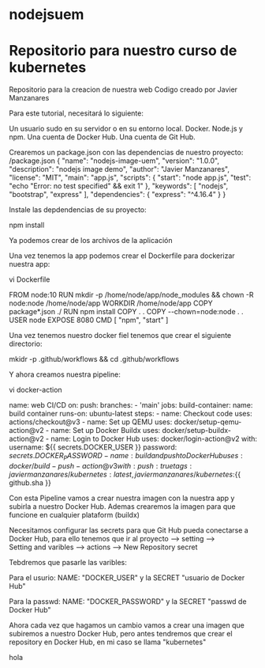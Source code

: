 # nodejsuem
# Repositorio para nuestro curso de kubernetes
Repositorio para la creacion de nuestra web
Codigo creado por Javier Manzanares
 
Para este tutorial, necesitará lo siguiente:

Un usuario sudo en su servidor o en su entorno local.
Docker.
Node.js y npm.
Una cuenta de Docker Hub.
Una cuenta de Git Hub.

Crearemos un package.json con las dependencias de nuestro proyecto: /package.json
{
  "name": "nodejs-image-uem",
  "version": "1.0.0",
  "description": "nodejs image demo",
  "author": "Javier Manzanares",
  "license": "MIT",
  "main": "app.js",
  "scripts": {
    "start": "node app.js",
    "test": "echo \"Error: no test specified\" && exit 1"
  },
  "keywords": [
    "nodejs",
    "bootstrap",
    "express"
  ],
  "dependencies": {
    "express": "^4.16.4"
  }
}

Instale las depdendencias de su proyecto:

npm install

Ya podemos crear de los archivos de la aplicación

Una vez tenemos la app podemos crear el Dockerfile para dockerizar nuestra app:

vi Dockerfile


FROM node:10
RUN mkdir -p /home/node/app/node_modules && chown -R node:node /home/node/app
WORKDIR /home/node/app
COPY package*.json ./
RUN npm install
COPY . .
COPY --chown=node:node . .
USER node
EXPOSE 8080
CMD [ "npm", "start" ] 

Una vez tenemos nuestro docker fiel tenemos que crear el siguiente directorio:

mkidr -p .github/workflows && cd .github/workflows

Y ahora creamos nuestra pipeline:

vi docker-action

name: web  CI/CD
on:
  push:
    branches:
      - 'main'
jobs:
  build-container:
    name: build container
    runs-on: ubuntu-latest
    steps:
      - name: Checkout code
        uses: actions/checkout@v3
      - name: Set up QEMU
        uses: docker/setup-qemu-action@v2
      - name: Set up Docker Buildx
        uses: docker/setup-buildx-action@v2
      - name: Login to Docker Hub
        uses: docker/login-action@v2
        with:
          username: ${{ secrets.DOCKER_USER }}
          password: ${{ secrets.DOCKER_PASSWORD }}
      - name: build and push to Docker Hub
        uses: docker/build-push-action@v3
        with:
          push: true
          tags: javiermanzanares/kubernetes:latest, javiermanzanares/kubernetes:${{ github.sha }}

Con esta Pipeline vamos a crear nuestra imagen con la nuestra app y subirla a nuestro Docker Hub.
Ademas crearemos la imagen para que funcione en cualquier plataform (buildx)

Necesitamos configurar las secrets para que Git Hub pueda conectarse a Docker Hub, para ello tenemos que ir al proyecto --> setting -->  
Setting and varibles --> actions --> New Repository secret 

Tebdremos que pasarle las varibles:

Para el usurio:
	 NAME: "DOCKER_USER" y la SECRET "usuario de Docker Hub"

Para la passwd:
	NAME: "DOCKER_PASSWORD" y la SECRET "passwd de Docker Hub"

Ahora cada vez que hagamos un cambio vamos a crear una imagen que subiremos a nuestro Docker Hub, pero antes tendremos que crear el repository en 
Docker Hub, en mi caso se llama "kubernetes" 









hola
